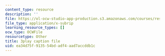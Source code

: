 ```yaml
---
content_type: resource
description: ''
file: https://ol-ocw-studio-app-production.s3.amazonaws.com/courses/res-9-003-brains-minds-and-machines-summer-course-summer-2015/ea34d75f913554bdadf4aad7accddb1c_3xBTFOxtfNU.vtt
file_type: application/x-subrip
learning_resource_types: []
ocw_type: OCWFile
resourcetype: Other
title: 3play caption file
uid: ea34d75f-9135-54bd-adf4-aad7accddb1c
---
```


